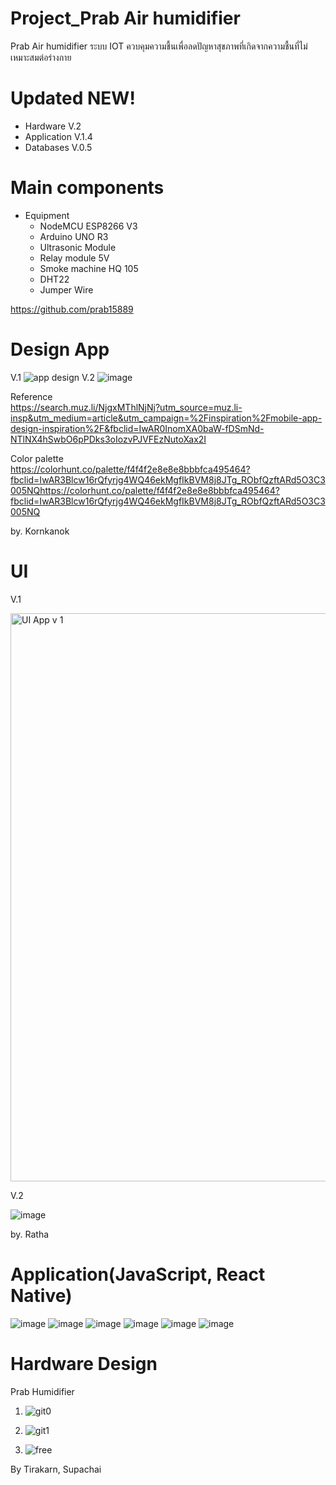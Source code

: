 # Project_Prab Air humidifier

Prab Air humidifier ระบบ IOT ควบคุมความชื้นเพื่อลดปัญหาสุขภาพที่เกิดจากความชื้นที่ไม่เหมาะสมต่อร่างกาย

# Updated NEW! 

  - Hardware V.2
  - Application V.1.4
  - Databases V.0.5

# Main components

  * Equipment
    * NodeMCU ESP8266 V3
    * Arduino UNO R3
    * Ultrasonic Module
    * Relay module 5V
    * Smoke machine HQ 105
    * DHT22
    * Jumper Wire

<https://github.com/prab15889>

# Design App
V.1
![app design](https://user-images.githubusercontent.com/89897823/135192237-a0eb49f2-f5b2-4fe5-8e5d-07a3daf2f62a.jpg)
V.2 ![image](https://user-images.githubusercontent.com/89443207/140262768-e8e161d4-b014-49f0-95b2-cfd9a2fe6c8c.png)

Reference\
https://search.muz.li/NjgxMThlNjNj?utm_source=muz.li-insp&utm_medium=article&utm_campaign=%2Finspiration%2Fmobile-app-design-inspiration%2F&fbclid=IwAR0InomXA0baW-fDSmNd-NTlNX4hSwbO6pPDks3oIozvPJVFEzNutoXax2I

Color palette\
https://colorhunt.co/palette/f4f4f2e8e8e8bbbfca495464?fbclid=IwAR3Blcw16rQfyrjg4WQ46ekMgfIkBVM8j8JTg_RObfQzftARd5O3C3005NQhttps://colorhunt.co/palette/f4f4f2e8e8e8bbbfca495464?fbclid=IwAR3Blcw16rQfyrjg4WQ46ekMgfIkBVM8j8JTg_RObfQzftARd5O3C3005NQ

by. Kornkanok


# UI
V.1

<img width="909" alt="UI App v 1" src="https://user-images.githubusercontent.com/89443207/135103986-3560eb42-fef3-45b3-8e39-c669b5507e77.png">

V.2

![image](https://user-images.githubusercontent.com/89443207/140262834-3e127948-4cdb-49a2-8a8f-d2e2c346f196.png)

by. Ratha


# Application(JavaScript, React Native)

![image](https://user-images.githubusercontent.com/89443207/140263042-203949be-371d-449e-a779-19ae1e4cd44d.png)
![image](https://user-images.githubusercontent.com/89443207/140263051-55c2d772-d64d-44a5-a79c-8d50b870be48.png)
![image](https://user-images.githubusercontent.com/89443207/140263059-7d40f62a-12d9-426b-a4fd-2ef212fca2d5.png)
![image](https://user-images.githubusercontent.com/89443207/140263071-2fc59def-4731-41af-ab17-8a22e42e8ff0.png)
![image](https://user-images.githubusercontent.com/89443207/140263081-fc56a6e7-ea91-4ec0-bb3f-c3e76554401c.png)
![image](https://user-images.githubusercontent.com/89443207/140263091-6a0a3329-ed39-4de0-9a1c-1c164698d0bc.png)


# Hardware Design

Prab Humidifier

1. ![git0](https://user-images.githubusercontent.com/90176118/135106619-31cfaeb5-d5c9-4172-9715-daf525c09c78.jpg)




2. ![git1](https://user-images.githubusercontent.com/90176118/135105970-47bb95bf-27d9-4d87-acb9-421fb3480cb6.jpg)



3. ![free](https://user-images.githubusercontent.com/90176118/137842027-e4e5a180-6842-4b53-98a3-25ff28bf4880.jpg)


By Tirakarn, Supachai

